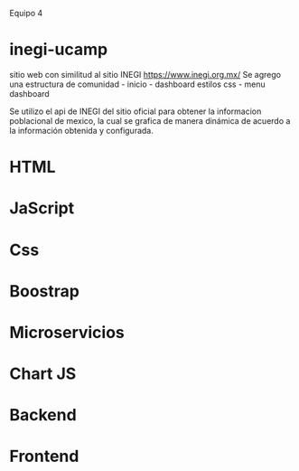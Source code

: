 Equipo 4 

# inegi-ucamp
sitio web con similitud al sitio INEGI https://www.inegi.org.mx/
Se agrego una estructura de comunidad - inicio - dashboard estilos css - menu dashboard

Se utilizo el api de INEGI del sitio oficial para obtener la informacion poblacional de mexico, la cual 
se grafica de manera dinámica de acuerdo a la información obtenida y configurada.

# HTML 
# JaScript 
# Css
# Boostrap
# Microservicios 
# Chart JS 
# Backend 
# Frontend 
